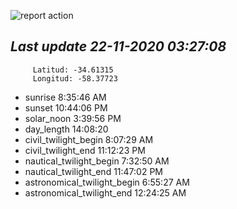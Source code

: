 ![report action](https://github.com/matiasz8/actions-for-reports/workflows/report%20action/badge.svg?branch=develop) 


## *****Last update 22-11-2020 03:27:08*****



		 Latitud: -34.61315
		 Longitud: -58.37723

 - sunrise 	 8:35:46 AM
 - sunset 	 10:44:06 PM
 - solar_noon 	 3:39:56 PM
 - day_length 	 14:08:20
 - civil_twilight_begin 	 8:07:29 AM
 - civil_twilight_end 	 11:12:23 PM
 - nautical_twilight_begin 	 7:32:50 AM
 - nautical_twilight_end 	 11:47:02 PM
 - astronomical_twilight_begin 	 6:55:27 AM
 - astronomical_twilight_end 	 12:24:25 AM

